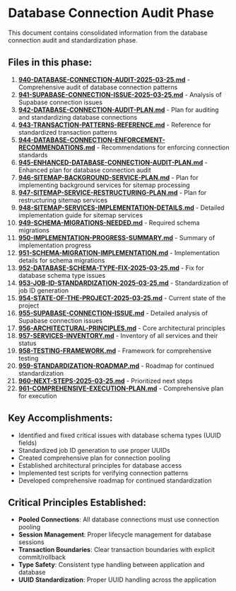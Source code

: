 # Database Connection Audit Phase

This document contains consolidated information from the database connection audit and standardization phase.

## Files in this phase:

1. [**940-DATABASE-CONNECTION-AUDIT-2025-03-25.md**](./940-DATABASE-CONNECTION-AUDIT-2025-03-25.md) - Comprehensive audit of database connection patterns
2. [**941-SUPABASE-CONNECTION-ISSUE-2025-03-25.md**](./941-SUPABASE-CONNECTION-ISSUE-2025-03-25.md) - Analysis of Supabase connection issues
3. [**942-DATABASE-CONNECTION-AUDIT-PLAN.md**](./942-DATABASE-CONNECTION-AUDIT-PLAN.md) - Plan for auditing and standardizing database connections
4. [**943-TRANSACTION-PATTERNS-REFERENCE.md**](./943-TRANSACTION-PATTERNS-REFERENCE.md) - Reference for standardized transaction patterns
5. [**944-DATABASE-CONNECTION-ENFORCEMENT-RECOMMENDATIONS.md**](./944-DATABASE-CONNECTION-ENFORCEMENT-RECOMMENDATIONS.md) - Recommendations for enforcing connection standards
6. [**945-ENHANCED-DATABASE-CONNECTION-AUDIT-PLAN.md**](./945-ENHANCED-DATABASE-CONNECTION-AUDIT-PLAN.md) - Enhanced plan for database connection audit
7. [**946-SITEMAP-BACKGROUND-SERVICE-PLAN.md**](./946-SITEMAP-BACKGROUND-SERVICE-PLAN.md) - Plan for implementing background services for sitemap processing
8. [**947-SITEMAP-SERVICE-RESTRUCTURING-PLAN.md**](./947-SITEMAP-SERVICE-RESTRUCTURING-PLAN.md) - Plan for restructuring sitemap services
9. [**948-SITEMAP-SERVICES-IMPLEMENTATION-DETAILS.md**](./948-SITEMAP-SERVICES-IMPLEMENTATION-DETAILS.md) - Detailed implementation guide for sitemap services
10. [**949-SCHEMA-MIGRATIONS-NEEDED.md**](./949-SCHEMA-MIGRATIONS-NEEDED.md) - Required schema migrations
11. [**950-IMPLEMENTATION-PROGRESS-SUMMARY.md**](./950-IMPLEMENTATION-PROGRESS-SUMMARY.md) - Summary of implementation progress
12. [**951-SCHEMA-MIGRATION-IMPLEMENTATION.md**](./951-SCHEMA-MIGRATION-IMPLEMENTATION.md) - Implementation details for schema migrations
13. [**952-DATABASE-SCHEMA-TYPE-FIX-2025-03-25.md**](./952-DATABASE-SCHEMA-TYPE-FIX-2025-03-25.md) - Fix for database schema type issues
14. [**953-JOB-ID-STANDARDIZATION-2025-03-25.md**](./953-JOB-ID-STANDARDIZATION-2025-03-25.md) - Standardization of job ID generation
15. [**954-STATE-OF-THE-PROJECT-2025-03-25.md**](./954-STATE-OF-THE-PROJECT-2025-03-25.md) - Current state of the project
16. [**955-SUPABASE-CONNECTION-ISSUE.md**](./955-SUPABASE-CONNECTION-ISSUE.md) - Detailed analysis of Supabase connection issues
17. [**956-ARCHITECTURAL-PRINCIPLES.md**](./956-ARCHITECTURAL-PRINCIPLES.md) - Core architectural principles
18. [**957-SERVICES-INVENTORY.md**](./957-SERVICES-INVENTORY.md) - Inventory of all services and their status
19. [**958-TESTING-FRAMEWORK.md**](./958-TESTING-FRAMEWORK.md) - Framework for comprehensive testing
20. [**959-STANDARDIZATION-ROADMAP.md**](./959-STANDARDIZATION-ROADMAP.md) - Roadmap for continued standardization
21. [**960-NEXT-STEPS-2025-03-25.md**](./960-NEXT-STEPS-2025-03-25.md) - Prioritized next steps
22. [**961-COMPREHENSIVE-EXECUTION-PLAN.md**](./961-COMPREHENSIVE-EXECUTION-PLAN.md) - Comprehensive plan for execution

## Key Accomplishments:

- Identified and fixed critical issues with database schema types (UUID fields)
- Standardized job ID generation to use proper UUIDs
- Created comprehensive plan for connection pooling
- Established architectural principles for database access
- Implemented test scripts for verifying connection patterns
- Developed comprehensive roadmap for continued standardization

## Critical Principles Established:

- **Pooled Connections**: All database connections must use connection pooling
- **Session Management**: Proper lifecycle management for database sessions
- **Transaction Boundaries**: Clear transaction boundaries with explicit commit/rollback
- **Type Safety**: Consistent type handling between application and database
- **UUID Standardization**: Proper UUID handling across the application
